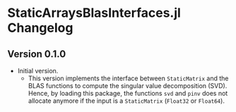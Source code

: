 StaticArraysBlasInterfaces.jl Changelog
=======================================

Version 0.1.0
-------------

- Initial version.
  - This version implements the interface between `StaticMatrix` and the BLAS functions to
    compute the singular value decomposition (SVD). Hence, by loading this package, the
    functions `svd` and `pinv` does not allocate anymore if the input is a `StaticMatrix`
    (`Float32` or `Float64`).

[badge-breaking]: https://img.shields.io/badge/BREAKING-red.svg
[badge-deprecation]: https://img.shields.io/badge/Deprecation-orange.svg
[badge-feature]: https://img.shields.io/badge/Feature-green.svg
[badge-enhancement]: https://img.shields.io/badge/Enhancement-blue.svg
[badge-bugfix]: https://img.shields.io/badge/Bugfix-purple.svg
[badge-info]: https://img.shields.io/badge/Info-gray.svg
